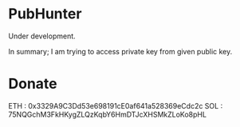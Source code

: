 # PubHunter

Under development.

In summary; I am trying to access private key from given public key.


# Donate

ETH : 0x3329A9C3Dd53e698191cE0af641a528369eCdc2c
SOL : 75NQGchM3FkHKygZLQzKqbY6HmDTJcXHSMkZLoKo8pHL
